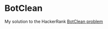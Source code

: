# BotClean

My solution to the HackerRank [BotClean problem](https://www.hackerrank.com/challenges/botclean)
